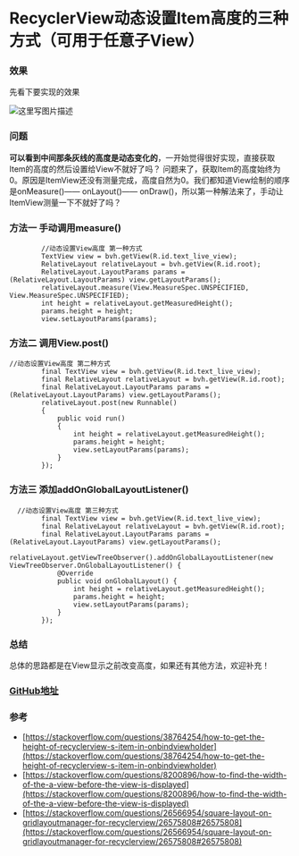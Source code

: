 # RecyclerView动态设置Item高度的三种方式（可用于任意子View）

### 效果
先看下要实现的效果

![这里写图片描述](https://img-blog.csdn.net/20180411135646138?watermark/2/text/aHR0cHM6Ly9ibG9nLmNzZG4ubmV0L2Fpbml5aXdhbjEyMw==/font/5a6L5L2T/fontsize/400/fill/I0JBQkFCMA==/dissolve/70)
### 问题
**可以看到中间那条灰线的高度是动态变化的**，一开始觉得很好实现，直接获取Item的高度的然后设置给View不就好了吗？
问题来了，获取Item的高度始终为0。原因是ItemView还没有测量完成，高度自然为0。我们都知道View绘制的顺序是onMeasure()—— onLayout()—— onDraw()，所以第一种解法来了，手动让ItemView测量一下不就好了吗？
### 方法一 手动调用measure()

```
		//动态设置View高度 第一种方式
        TextView view = bvh.getView(R.id.text_live_view);
        RelativeLayout relativeLayout = bvh.getView(R.id.root);
        RelativeLayout.LayoutParams params = (RelativeLayout.LayoutParams) view.getLayoutParams();
        relativeLayout.measure(View.MeasureSpec.UNSPECIFIED, View.MeasureSpec.UNSPECIFIED);
        int height = relativeLayout.getMeasuredHeight();
        params.height = height;
        view.setLayoutParams(params);
```
### 方法二 调用View.post()

```
//动态设置View高度 第二种方式
        final TextView view = bvh.getView(R.id.text_live_view);
        final RelativeLayout relativeLayout = bvh.getView(R.id.root);
        final RelativeLayout.LayoutParams params = (RelativeLayout.LayoutParams) view.getLayoutParams();
        relativeLayout.post(new Runnable()
        {
            public void run()
            {
                int height = relativeLayout.getMeasuredHeight();
                params.height = height;
                view.setLayoutParams(params);
            }
        });
```
### 方法三 添加addOnGlobalLayoutListener()

```
  //动态设置View高度 第三种方式
        final TextView view = bvh.getView(R.id.text_live_view);
        final RelativeLayout relativeLayout = bvh.getView(R.id.root);
        final RelativeLayout.LayoutParams params = (RelativeLayout.LayoutParams) view.getLayoutParams();
        relativeLayout.getViewTreeObserver().addOnGlobalLayoutListener(new ViewTreeObserver.OnGlobalLayoutListener() {
            @Override
            public void onGlobalLayout() {
                int height = relativeLayout.getMeasuredHeight();
                params.height = height;
                view.setLayoutParams(params);
            }
        });
```
### 总结
总体的思路都是在View显示之前改变高度，如果还有其他方法，欢迎补充！
### [GitHub地址](https://github.com/ainiyiwan/DynamicRecyclerViewItemHeight)

### 参考

 - [https://stackoverflow.com/questions/38764254/how-to-get-the-height-of-recyclerview-s-item-in-onbindviewholder](https://stackoverflow.com/questions/38764254/how-to-get-the-height-of-recyclerview-s-item-in-onbindviewholder)
 - [https://stackoverflow.com/questions/8200896/how-to-find-the-width-of-the-a-view-before-the-view-is-displayed](https://stackoverflow.com/questions/8200896/how-to-find-the-width-of-the-a-view-before-the-view-is-displayed)
 - [https://stackoverflow.com/questions/26566954/square-layout-on-gridlayoutmanager-for-recyclerview/26575808#26575808](https://stackoverflow.com/questions/26566954/square-layout-on-gridlayoutmanager-for-recyclerview/26575808#26575808)
